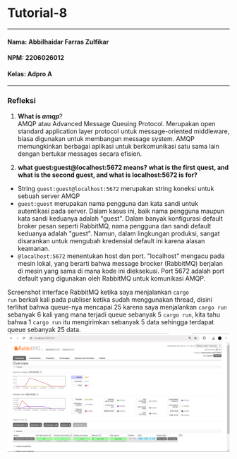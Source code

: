 # Tutorial-8
---
#### Nama: Abbilhaidar Farras Zulfikar
#### NPM: 2206026012
#### Kelas: Adpro A
---
### Refleksi
1. **What is *amqp***? <br>
AMQP atau Advanced Message Queuing Protocol. Merupakan open standard application layer protocol untuk message-oriented middleware, biasa digunakan untuk membangun message system. AMQP memungkinkan berbagai aplikasi untuk berkomunikasi satu sama lain dengan bertukar messages secara efisien.<br>

2. **what guest:guest@localhost:5672 means? what is the first quest, and what is the second guest, and what is localhost:5672 is for?** <br>
- String <code>guest:guest@localhost:5672</code> merupakan string koneksi untuk sebuah server AMQP
- <code>guest:guest</code> merupakan nama pengguna dan kata sandi untuk autentikasi pada server. Dalam kasus ini, baik nama pengguna maupun kata sandi keduanya adalah "guest". Dalam banyak konfigurasi default broker pesan seperti RabbitMQ, nama pengguna dan sandi default keduanya adalah "guest". Namun, dalam lingkungan produksi, sangat disarankan untuk mengubah kredensial default ini karena alasan keamanan.
- <code>@localhost:5672</code> menentukan host dan port. "localhost" mengacu pada mesin lokal, yang berarti bahwa message brocker (RabbitMQ) berjalan di mesin yang sama di mana kode ini dieksekusi. Port 5672 adalah port default yang digunakan oleh RabbitMQ untuk komunikasi AMQP.

Screenshot interface RabbitMQ ketika saya menjalankan <code>cargo run</code> berkali kali pada publiser ketika sudah menggunakan thread, disini terlihat bahwa queue-nya mencapai 25 karena saya menjalankan <code>cargo run</code> sebanyak 6 kali yang mana terjadi queue sebanyak 5 <code>cargo run</code>, kita tahu bahwa 1 <code>cargo run</code> itu mengirimkan sebanyak 5 data sehingga terdapat queue sebanyak 25 data. <br>
![alt text](assets/images/image1.png)